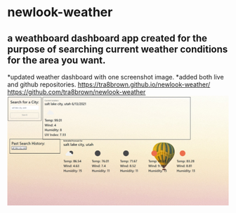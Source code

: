 # newlook-weather
## a weathboard dashboard app created for the purpose of searching current weather conditions for the area you want. 
*updated weather dashboard with one screenshot image.
*added both live and github repositories. 
https://tra8brown.github.io/newlook-weather/
https://github.com/tra8brown/newlook-weather
![screenshot](Screenshot.png)